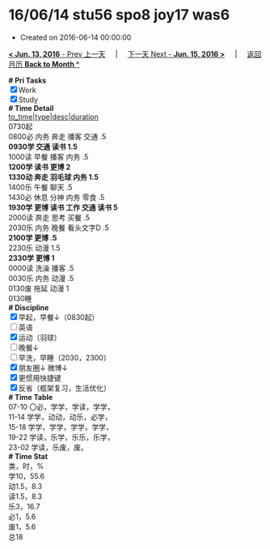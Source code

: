 # 16/06/14 stu56 spo8 joy17 was6

- Created on 2016-06-14 00:00:00

[**< Jun. 13, 2016** - Prev 上一天](_archived/lifelogs/2016/06/d13.md) &nbsp; &nbsp; | &nbsp; &nbsp; [下一天 Next - **Jun. 15, 2016 >**](_archived/lifelogs/2016/06/d15.md) &nbsp; &nbsp; |  &nbsp; &nbsp; [返回月历 **Back to Month ^**](_archived/lifelogs/2016/06/index.md)
<br/><div><b># Pri Tasks</b></div><div><input checked="true" type="checkbox"/>Work</div><div><input checked="true" type="checkbox"/>Study</div><div><b># Time Detail</b></div><div><u>to_time|type|desc|duration</u></div><div>0730起</div><div>0800必 内务 奔走 播客 交通 .5</div><div><b>0930学 交通 读书 1.5</b></div><div>1000读 早餐 播客 内务 .5</div><div><b>1200学 读书 更博 2</b></div><div><b>1330动 奔走 羽毛球 内务 1.5</b></div><div>1400乐 午餐 聊天 .5</div><div>1430必 休息 分神 内务 零食 .5</div><div><b>1930学 更博 读书 工作 交通 读书 5</b></div><div>2000读 奔走 思考 买餐 .5</div><div>2030乐 内务 晚餐 看头文字D .5</div><div><b>2100学 更博 .5</b></div><div>2230乐 动漫 1.5</div><div><b>2330学 更博 1</b></div><div>0000读 洗澡 播客 .5</div><div>0030乐 内务 动漫 .5</div><div>0130废 拖延 动漫 1</div><div>0130睡</div><div><b># Discipline</b></div><div><input checked="true" type="checkbox"/>早起，早餐↓（0830起）</div><div><input type="checkbox"/>英语</div><div><input checked="true" type="checkbox"/>运动（羽球）</div><div><input type="checkbox"/>晚餐↓</div><div><input type="checkbox"/>早洗，早睡（2030，2300）</div><div><b><input checked="true" type="checkbox"/></b>朋友圈↓ 微博↓</div><div><input checked="true" type="checkbox"/>更惯用快捷键</div><div><input checked="true" type="checkbox"/>反省（框架复习，生活优化）</div><div><b># Time Table</b></div><div>07-10 〇必，学学，学读，学学，</div><div>11-14 学学，动动，动乐，必学，</div><div>15-18 学学，学学，学学，学学，</div><div>19-22 学读，乐学，乐乐，乐学，</div><div>23-02 学读，乐废，废。</div><div><b># Time Stat</b></div><div>类，时，%</div><div>学10，55.6</div><div>动1.5，8.3</div><div>读1.5，8.3</div><div>乐3，16.7</div><div>必1，5.6</div><div>废1，5.6</div><div>总18</div>
